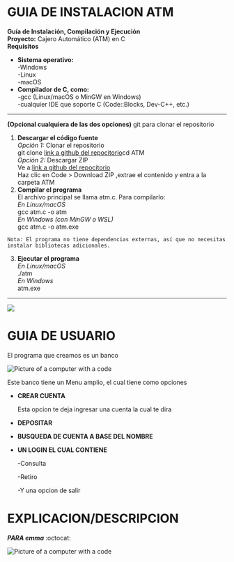 # GUIA DE INSTALACION ATM
**Guía de Instalación, Compilación y Ejecución**  
**Proyecto:** Cajero Automático (ATM) en C  
**Requisitos**  
+ **Sistema operativo:**  
-Windows  
-Linux   
-macOS  
+ **Compilador de C, como:**  
-gcc (Linux/macOS o MinGW en Windows)  
-cualquier IDE que soporte C (Code::Blocks, Dev-C++, etc.)  
_ _ _  
**(Opcional cualquiera de las dos opciones)** git para clonar el repositorio  
1. **Descargar el código fuente**  
*Opción 1:* Clonar el repositorio  
git clone [link a github del repocitorio](https://github.com/JRecamier/ATM.git)cd ATM  
*Opción 2:* Descargar ZIP  
Ve a:[link a github del repocitorio](https://github.com/JRecamier/ATM)  
Haz clic en Code > Download ZIP ,extrae el contenido y entra a la carpeta ATM  
2. **Compilar el programa**  
El archivo principal se llama atm.c. Para compilarlo:  
*En Linux/macOS*  
gcc atm.c -o atm  
*En Windows (con MinGW o WSL)*  
gcc atm.c -o atm.exe  

`Nota: El programa no tiene dependencias externas, así que no necesitas instalar bibliotecas adicionales.`  

3. **Ejecutar el programa**  
*En Linux/macOS*  
./atm  
*En Windows*  
atm.exe  
_ _ _
![](https://www.google.com/url?sa=i&url=https%3A%2F%2Fhardwaresfera.com%2Fnoticias%2Fsoftware%2Fwindows-terminal-windows-10-linux%2F&psig=AOvVaw0acZlKxH4XKG0SuvsnHK6h&ust=1747542996415000&source=images&cd=vfe&opi=89978449&ved=0CBQQjRxqFwoTCMCfw5XXqY0DFQAAAAAdAAAAABAf)

# GUIA DE USUARIO
El programa que creamos es un banco

![Picture of a computer with a code](https://encrypted-tbn0.gstatic.com/images?q=tbn:ANd9GcRCshCIB8sD4ys_xfjqvDzgH7AYANM677g32g&s)

Este banco tiene un Menu amplio, el cual tiene como opciones
+ **CREAR CUENTA**

  Esta opcion te deja ingresar una cuenta la cual te dira
+ **DEPOSITAR**
+ **BUSQUEDA DE CUENTA A BASE DEL NOMBRE**
+ **UN LOGIN EL CUAL CONTIENE**

  -Consulta

  -Retiro

  -Y una opcion de salir

# EXPLICACION/DESCRIPCION
***PARA emma*** 	:octocat:

![Picture of a computer with a code](https://www.ceupe.com/images/easyblog_articles/3919/b2ap3_large_cdigo-fuente.jpg)

